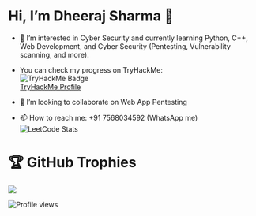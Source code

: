 # Hi, I’m Dheeraj Sharma 👋
  
- 👀 I’m interested in Cyber Security and currently learning Python, C++, Web Development, and Cyber Security (Pentesting, Vulnerability scanning, and more).  
- You can check my progress on TryHackMe:  
  ![TryHackMe Badge](https://tryhackme-badges.s3.amazonaws.com/dheeraj5988.png)  
  [TryHackMe Profile](https://tryhackme.com/p/dheeraj5988)

- 💞️ I’m looking to collaborate on Web App Pentesting  
- 📫 How to reach me: +91 7568034592 (WhatsApp me)
![LeetCode Stats](https://leetcard.jacoblin.cool/dheeraj_5988?theme=dark&ext=heatmap)

# 🏆 GitHub Trophies

![](https://github-profile-trophy.vercel.app/?username=dheeraj5988&margin-w=8&margin-h=4&theme=onedark)


![Profile views](https://komarev.com/ghpvc/?username=dheeraj5988&label=Profile%20views&color=0e75b6&style=flat)
